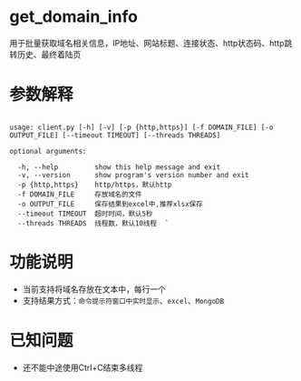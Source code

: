 # get_domain_info
用于批量获取域名相关信息，IP地址、网站标题、连接状态、http状态码、http跳转历史、最终着陆页

# 参数解释
<pre><code>
usage: client.py [-h] [-v] [-p {http,https}] [-f DOMAIN_FILE] [-o OUTPUT_FILE] [--timeout TIMEOUT] [--threads THREADS]

optional arguments:

  -h, --help         show this help message and exit  
  -v, --version      show program's version number and exit  
  -p {http,https}    http/https，默认http  
  -f DOMAIN_FILE     存放域名的文件  
  -o OUTPUT_FILE     保存结果到excel中,推荐xlsx保存  
  --timeout TIMEOUT  超时时间，默认5秒  
  --threads THREADS  线程数，默认10线程  `
</code></pre>
# 功能说明
* 当前支持将域名存放在文本中，每行一个
* 支持结果方式：`命令提示符窗口中实时显示`、`excel`、`MongoDB`

# 已知问题
* 还不能中途使用Ctrl+C结束多线程
